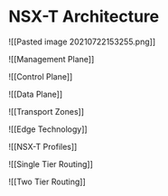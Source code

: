 # NSX-T Architecture
![[Pasted image 20210722153255.png]]

![[Management Plane]]

![[Control Plane]]

![[Data Plane]]

![[Transport Zones]]

![[Edge Technology]]

![[NSX-T Profiles]]

![[Single Tier Routing]]

![[Two Tier Routing]]